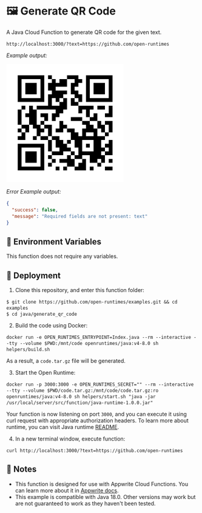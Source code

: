 # 🖼️ Generate QR Code

A Java Cloud Function to generate QR code for the given text.

```
http://localhost:3000/?text=https://github.com/open-runtimes
```

_Example output:_

![successful_response](images/successful_response.png)


_Error Example output:_

```json
{
  "success": false,
  "message": "Required fields are not present: text"
}
```

## 📝 Environment Variables

This function does not require any variables.

## 🚀 Deployment

1. Clone this repository, and enter this function folder:

```
$ git clone https://github.com/open-runtimes/examples.git && cd examples
$ cd java/generate_qr_code
```

2. Build the code using Docker:
```
docker run -e OPEN_RUNTIMES_ENTRYPOINT=Index.java --rm --interactive --tty --volume $PWD:/mnt/code openruntimes/java:v4-8.0 sh helpers/build.sh
```
As a result, a `code.tar.gz` file will be generated.

3. Start the Open Runtime:
```
docker run -p 3000:3000 -e OPEN_RUNTIMES_SECRET="" --rm --interactive --tty --volume $PWD/code.tar.gz:/mnt/code/code.tar.gz:ro openruntimes/java:v4-8.0 sh helpers/start.sh "java -jar /usr/local/server/src/function/java-runtime-1.0.0.jar"
```

Your function is now listening on port `3000`, and you can execute it using curl request with appropriate authorization headers. To learn more about runtime, you can visit Java runtime [README](https://github.com/open-runtimes/open-runtimes/tree/main/runtimes/java-18.0).

4. In a new terminal window, execute function:

```
curl http://localhost:3000/?text=https://github.com/open-runtimes
```

## 📝 Notes
- This function is designed for use with Appwrite Cloud Functions. You can learn more about it in [Appwrite docs](https://appwrite.io/docs/functions).
- This example is compatible with Java 18.0. Other versions may work but are not guaranteed to work as they haven't been tested.
